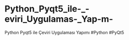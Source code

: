 # Python_Pyqt5_ile-_-eviri_Uygulamas-_Yap-m-
Python Pyqt5 ile Çeviri Uygulaması Yapımı #Python #PyQt5
